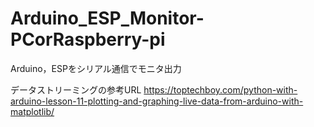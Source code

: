 # Arduino_ESP_Monitor-PCorRaspberry-pi
Arduino，ESPをシリアル通信でモニタ出力

データストリーミングの参考URL
https://toptechboy.com/python-with-arduino-lesson-11-plotting-and-graphing-live-data-from-arduino-with-matplotlib/
